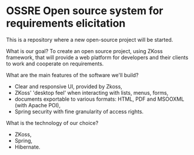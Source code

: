 OSSRE
Open source system for requirements elicitation
===

This is a repository where a new open-source project will be started.

What is our goal?
To create an open source project, using ZKoss framework,
that will provide a web platform for developers and their clients
to work and cooperate on requirements.

What are the main features of the software we'll build?
- Clear and responsive UI, provided by Zkoss,
- ZKoss' 'desktop feel' when interacting with lists, menus, forms,
- documents exportable to various formats: HTML, PDF and MSOOXML (with Apache POI),
- Spring security with fine granularity of access rights.

What is the technology of our choice?
- ZKoss,
- Spring,
- Hibernate.




